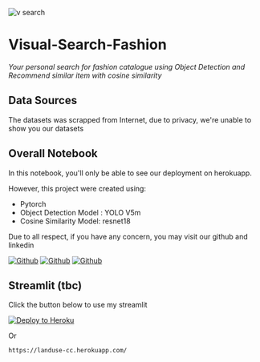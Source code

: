 ![v search](https://user-images.githubusercontent.com/99531715/167334627-217bc58a-7175-4c10-b40c-a031ddac316a.jpg)



# Visual-Search-Fashion
_Your personal search for fashion catalogue using Object Detection and Recommend similar item with cosine similarity_


## Data Sources

The datasets was scrapped from Internet, due to privacy, we're unable to show you our datasets

## Overall Notebook
In this notebook, you'll only be able to see our deployment on herokuapp.

However, this project were created using:
- Pytorch
- Object Detection Model : YOLO V5m
- Cosine Similarity Model: resnet18 


 Due to all respect, if you have any concern, you may visit our github and linkedin

[![Github](https://img.shields.io/badge/Lissura-000000?logo=github&logoColor=blue)](https://github.com/lissura)
[![Github](https://img.shields.io/badge/Sonny-000000?logo=github&logoColor=green)](https://github.com/sonnyrd)
[![Github](https://img.shields.io/badge/Izzuddin-000000?logo=github&logoColor=red)](https://github.com/izzuddinrobbani)

## Streamlit (tbc)
Click the button below to use my streamlit

[![Deploy to Heroku](https://www.herokucdn.com/deploy/button.svg)](https://landuse-cc.herokuapp.com/)

Or

```
https://landuse-cc.herokuapp.com/
```
